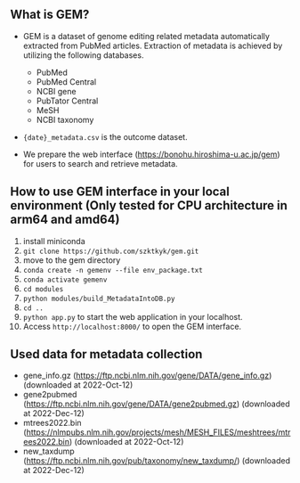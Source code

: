 ## What is GEM?
- GEM is a dataset of genome editing related metadata automatically extracted from PubMed articles. Extraction of metadata is achieved by utilizing the following databases. 
    - PubMed
    - PubMed Central
    - NCBI gene
    - PubTator Central
    - MeSH
    - NCBI taxonomy

- `{date}_metadata.csv` is the outcome dataset. 
- We prepare the web interface (https://bonohu.hiroshima-u.ac.jp/gem) for users to search and retrieve metadata.


## How to use GEM interface in your local environment (Only tested for CPU architecture in arm64 and amd64)
1. install miniconda
2. `git clone https://github.com/szktkyk/gem.git`
3. move to the gem directory
4. `conda create -n gemenv --file env_package.txt`
5. `conda activate gemenv`
6. `cd modules`
7. `python modules/build_MetadataIntoDB.py`
8. `cd ..`
9. `python app.py` to start the web application in your localhost.
10. Access `http://localhost:8000/` to open the GEM interface.


## Used data for metadata collection
- gene_info.gz (https://ftp.ncbi.nlm.nih.gov/gene/DATA/gene_info.gz) (downloaded at 2022-Oct-12)
- gene2pubmed (https://ftp.ncbi.nlm.nih.gov/gene/DATA/gene2pubmed.gz) (downloaded at 2022-Dec-12)
- mtrees2022.bin (https://nlmpubs.nlm.nih.gov/projects/mesh/MESH_FILES/meshtrees/mtrees2022.bin) (downloaded at 2022-Oct-12)
- new_taxdump (https://ftp.ncbi.nlm.nih.gov/pub/taxonomy/new_taxdump/) (downloaded at 2022-Dec-12)


<!-- ## if you want to make your own dataset
1. Write searching terms in pubmed_terms in `W01_Pubdetails.py`.
2. Build DB by executing from `DB1_Geneinfo.py` to `DB4_Taxonomy.py`
3. `python W01_Pubdetails.py`
4. Insert pubdetails into DB by executing `DB7_Pubdetails.py`
5. `python W02_Update_Gene2pubmed.py`
6. `sh W03_Modifyg2p.sh`
7. Insert updated gene2pubmed into DB by executing `DB6_Metadata.py`
8. `python W05_CreateMetadata.py` to get the csv file containing metadata.
9. Insert metadata into DB by executing `W05_MetadataIntoDB.py`
10. Write a path to csv file in `app.py`.
11. `python app.py` to see the csv data in localhost. -->

